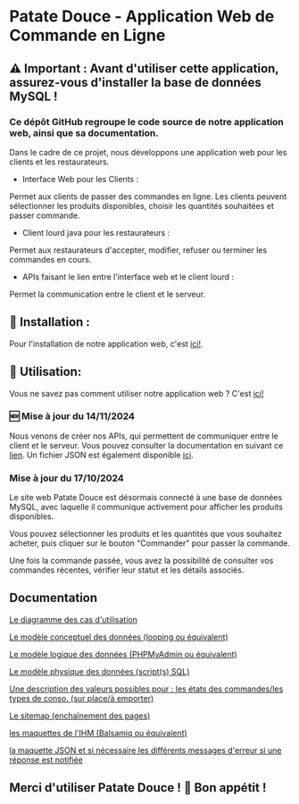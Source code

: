 # Patate Douce - Application Web de Commande en Ligne

## ⚠️ Important : Avant d'utiliser cette application, assurez-vous d'installer la base de données MySQL !

### Ce dépôt GitHub regroupe le code source de notre application web, ainsi que sa documentation.

Dans le cadre de ce projet, nous développons une application web pour les clients et les restaurateurs.

- Interface Web pour les Clients :

Permet aux clients de passer des commandes en ligne.
Les clients peuvent sélectionner les produits disponibles, choisir les quantités souhaitées et passer commande.

- Client lourd java pour les restaurateurs :

Permet aux restaurateurs d'accepter, modifier, refuser ou terminer les commandes en cours. 

- APIs faisant le lien entre l'interface web et le client lourd : 

Permet la communication entre le client et le serveur.

## 🔧 Installation :

Pour l'installation de notre application web, c'est [ici!](Documentation/Lot-6/Manuels/Installation).

## 🔧 Utilisation:

Vous ne savez pas comment utiliser notre application web ? C'est [ici!](Documentation/Lot-6/Manuels/Utilisation)

### 🆕 Mise à jour du 14/11/2024

Nous venons de créer nos APIs, qui permettent de communiquer entre le client et le serveur.
Vous pouvez consulter la documentation en suivant ce [lien](Documentation/lot-5/doc_APIs).
Un fichier JSON est également disponible [ici](Documentation/lot-5/commandes_en_attente.json).

### Mise à jour du 17/10/2024

Le site web Patate Douce est désormais connecté à une base de données MySQL, avec laquelle il communique activement pour afficher les produits disponibles.

Vous pouvez sélectionner les produits et les quantités que vous souhaitez acheter, puis cliquer sur le bouton "Commander" pour passer la commande.

Une fois la commande passée, vous avez la possibilité de consulter vos commandes récentes, vérifier leur statut et les détails associés.

## Documentation 
[Le diagramme des cas d'utilisation](Documentation/Lot-1/Diagramme_d_Activité.drawio.pdf)

[Le modèle conceptuel des données (looping ou équivalent)](Documentation/Lot-1/MCD_final.jpg)

[Le modèle logique des données (PHPMyAdmin ou équivalent)](Documentation/Lot-1/MLD_final.jpg)

[Le modèle physique des données (script(s) SQL)](sql/appresto.sql)

[Une description des valeurs possibles pour : les états des commandes/les types de conso. (sur place/à emporter)](Documentation/Lot-6/Documents/etat_possible.md)

[Le sitemap (enchaînement des pages)](Documentation/Lot-1/Restoweb-%20Client.pdf)

[les maquettes de l'IHM (Balsamiq ou équivalent)](Documentation/Lot-1/Restoweb-%20Client.pdf)

[la maquette JSON et si nécessaire les différents messages d'erreur si une réponse est notifiée](Documentation/lot-5/commandes_en_attente.json)

## Merci d'utiliser Patate Douce ! 🍠 Bon appétit !
